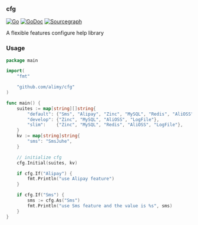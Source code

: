 ### cfg
[![Go](https://github.com/alimy/cfg/actions/workflows/go.yml/badge.svg)](https://github.com/alimy/cfg/actions/workflows/go.yml)
[![GoDoc](https://godoc.org/github.com/alimy/cfg?status.svg)](https://pkg.go.dev/github.com/alimy/cfg)
[![Sourcegraph](https://img.shields.io/badge/view%20on-Sourcegraph-brightgreen.svg?logo=sourcegraph)](https://sourcegraph.com/github.com/alimy/cfg)

A flexible features configure help library

### Usage
```go
package main

import(
    "fmt"

    "github.com/alimy/cfg"
)

func main() {
    suites := map[string][]string{
		"default": {"Sms", "Alipay", "Zinc", "MySQL", "Redis", "AliOSS", "LogZinc"},
		"develop": {"Zinc", "MySQL", "AliOSS", "LogFile"},
		"slim":    {"Zinc", "MySQL", "Redis", "AliOSS", "LogFile"},
	}
	kv := map[string]string{
		"sms": "SmsJuhe",
	}

    // initialize cfg
	cfg.Initial(suites, kv)

    if cfg.If("Alipay") {
        fmt.Println("use Alipay feature")
    }

    if cfg.If("Sms") {
        sms := cfg.As("Sms")
        fmt.Println("use Sms feature and the value is %s", sms)
    }
}
```